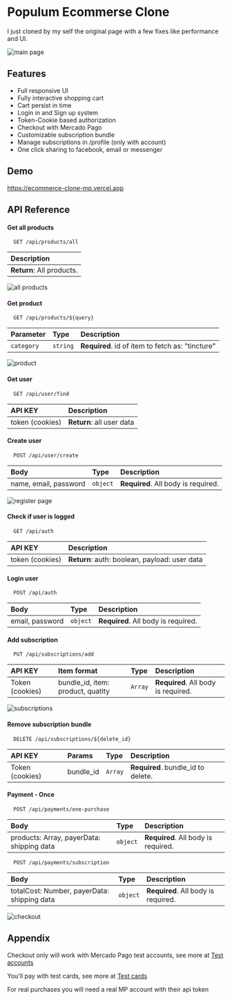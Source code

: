
# Populum Ecommerse Clone
 
I just cloned by my self the original page with a few fixes like performance and UI.

   


![main page](https://i.imgur.com/DtMZjrP.png)


## Features

- Full responsive UI
- Fully interactive shopping cart
- Cart persist in time
- Login in and Sign up system
- Token-Cookie based authorization
- Checkout with Mercado Pago
- Customizable subscription bundle
- Manage subscriptions in /profile (only with account)
- One click sharing to facebook, email or messenger


## Demo

https://ecommerce-clone-mp.vercel.app

## API Reference

#### Get all products

```http
  GET /api/products/all
```

 | Description                |
 | :------------------------- |
 | **Return**: All products. |

 ![all products](https://i.imgur.com/kCPa4lv.png)

#### Get product

```http
  GET /api/products/${query}
```
| Parameter | Type     | Description                       |
| :-------- | :------- | :-------------------------------- |
| `category`| `string` | **Required**. id of item to fetch as: "tincture"|

![product](https://i.imgur.com/lKCerZp.png)

#### Get user

```http
  GET /api/user/find
```
| API KEY     | Description                       |
| :------- | :-------------------------------- |
| token (cookies) |**Return**: all user data|

#### Create user

```http
  POST /api/user/create
```
| Body | Type     | Description                       |
| :-------- | :------- | :-------------------------------- |
| name, email, password| `object` | **Required**. All body is required.|

![register page](https://i.imgur.com/Ah88LVY.png)

#### Check if user is logged

```http
  GET /api/auth
```
| API KEY     | Description                       |
| :------- | :-------------------------------- |
| token (cookies) |**Return**: auth: boolean, payload: user data |

#### Login user

```http
  POST /api/auth
```
| Body | Type     | Description                       |
| :-------- | :------- | :-------------------------------- |
| email, password| `object` | **Required**. All body is required.|

#### Add subscription

```http
  PUT /api/subscriptions/add
```
| API KEY | Item format | Type     | Description                       |
| :------ | :-------- | :------- | :-------------------------------- |
| Token (cookies) | bundle_id, item: product, quatity | `Array` | **Required**. All body is required.|

![subscriptions](https://i.imgur.com/2DkaQyU.png)

#### Remove subscription bundle

```http
  DELETE /api/subscriptions/${delete_id}
```
| API KEY | Params | Type     | Description                       |
| :------ | :-------- | :------- | :-------------------------------- |
| Token (cookies) | bundle_id | `Array` | **Required**. bundle_id to delete.|

#### Payment - Once

```http
  POST /api/payments/one-purchase
```
| Body | Type     | Description                       |
| :-------- | :------- | :-------------------------------- |
| products: Array, payerData: shipping data | `object` | **Required**. All body is required.|


```http
  POST /api/payments/subscription
```
| Body | Type     | Description                       |
| :-------- | :------- | :-------------------------------- |
| totalCost: Number, payerData: shipping data | `object` | **Required**. All body is required.|

![checkout](https://i.imgur.com/TMxNN5G.png)
## Appendix

Checkout only will work with Mercado Pago test accounts, see more at [Test accounts](shorturl.at/abgIV)

You'll pay with test cards, see more at [Test cards](shorturl.at/brtX7)

For real purchases you will need a real MP account with their api token
